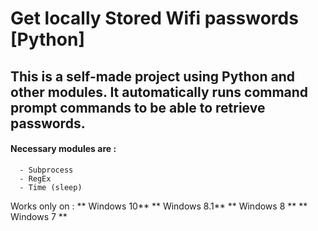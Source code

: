 # Get locally Stored Wifi passwords [Python]
## This is a self-made project using Python and other modules. It automatically runs command prompt commands to be able to retrieve passwords.
#### Necessary modules are :
```
  - Subprocess
  - RegEx
  - Time (sleep)
```
Works only on : ** Windows 10** ** Windows 8.1** ** Windows 8 ** ** Windows 7 **

